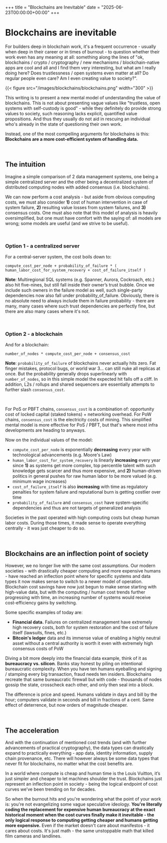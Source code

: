 +++
title = "Blockchains are Inevitable"
date = "2025-06-23T00:00:00+00:00"
+++

# Blockchains are inevitable

For builders deep in blockchain work, it's a frequent occurrence - usually when deep in their career or in times of burnout - to question whether their work even has any meaning at all: something along the lines of "ok, blockchains / crypto / cryptography / new mechanisms / blockchain-native apps are cool and all and I find them very interesting, but what am I really doing here? Does trustlessness / open systems even matter at all? Do regular people even care? Am I even creating value to society?". 

{{< figure src="/images/blockchains/blockchains.png" width="300" >}}

This writing is to present a new mental model of understanding the value of blockchains. This is not about presenting vague values like "trustless, open systems with self-custody is good" - while they definitely do provide strong values to society, such reasoning lacks explicit, quantified value propositions. And thus they usually do not aid in rescuing an individual who's already in the state of questioning their own work. 

Instead, one of the most compelling arguments for blockchains is this: **Blockchains are a more cost-efficient system of handling data.** 


&nbsp;

## The intuition

Imagine a simple comparison of 2 data management systems, one being a simple centralized server and the other being a decentralized system of distributed computing nodes with added consensus (i.e. blockchains). 

We can now perform a cost analysis - but aside from obvious computing costs, we must also consider **1)** cost of human intervention in case of system failure, **2)** resulting value losses from system failures, and **3)** consensus costs. One must also note that this model of analysis is heavily oversimplified, but one must have comfort with the saying of: all models are wrong; some models are useful (and we strive to be useful). 

&nbsp;
### Option 1 - a centralized server

For a central-server system, the cost boils down to: 

```
compute_cost_per_node + probability_of_failure * ( human_labor_cost_for_system_recovery + cost_of_failure_itself )
```

**Note**: Multiregional SQL systems (e.g. Spanner, Aurora, Cockroach, etc.) also hit five-nines, but still fall inside their owner’s trust bubble. Once we include such owners in the failure model as well, such single-party dependencies now also fall under probability_of_failure. Obviously, there is no absolute need to always include them in failure probability - there are many, many cases where such trust dependencies are perfectly fine, but there are also many cases where it's not. 

&nbsp;
### Option 2 - a blockchain

And for a blockchain: 

```
number_of_nodes * compute_cost_per_node + consensus_cost
```

**Note**: `probability_of_failure` of blockchains never actually hits zero. Fat finger mistakes, protocol bugs, or world war 3... can still nuke all replicas at once. But the probability generally drops superlinearly with `number_of_nodes`, so in this simple model the expected hit falls off a cliff. In addition, L2s / rollups and shared sequencers are essentially attempts to further slash `consensus_cost`. 

&nbsp;

For PoS or PBFT chains, `consensus_cost` is a combination of: opportunity cost of locked capital (staked tokens) + networking overhead. For PoW chains, `consensus_cost` is the electricity costs of mining. This simplified mental model is more effective for PoS / PBFT, but that's where most infra developments are heading to anyways. 

Now on the individual values of the model: 

- `compute_cost_per_node` is exponentially **decreasing** every year with technological advancements (e.g. Moore's Law)
- `human_labor_cost_for_system_recovery` is linearly **increasing** every year since **1)** as systems get more complex, top percentile talent with such knowledge gets scarcer and thus more expensive, and **2)** human-driven politics in general pushes for raw human labor to be more valued (e.g. minimum wage increases)
- `cost_of_failure_itself` is also **increasing** with time as regulatory penalties for system failure and reputational burn is getting costlier over time
- `probability_of_failure` and `consensus_cost` have system-specific dependencies and thus are not targets of generalized analysis

Societies in the past operated with high computing costs but cheap human labor costs. During those times, it made sense to operate everything centrally - it was just cheaper to do so. 

&nbsp;
## Blockchains are an inflection point of society

However, we no longer live with the same cost assumptions. Our modern societies - with drastically cheaper computing and more expensive humans - have reached an inflection point where for specific systems and data types it now makes sense to switch to a newer model of operation. Blockchain cost savings have now just begun to make sense starting with high-value data, but with the computing / human cost trends further progressing with time, an increasing number of systems would receive cost-efficiency gains by switching. 

Some specific examples of today are: 
- **Financial data.** Failures on centralized management have extremely high recovery costs, both for system restoration and the cost of failure itself (lawsuits, fines, etc.)
- **Bitcoin's ledger** data and its immense value of enabling a highly neutral asset without a central authority is worth it even with extremely high consensus costs of PoW

Diving a bit more deeply into the financial data example, think of it as **bureaucracy vs. silicon**. Banks stay honest by piling on intentional bureaucratic complexity. When you have ten humans eyeballing and signing / stamping every big transaction, fraud needs ten insiders. Blockchains recreate that same bureaucratic firewall but with code - thousands of nodes gossip the state, crosscheck each other, and only then seal into a block.

The difference is price and speed. Humans validate in days and bill by the hour; computers validate in seconds and bill in fractions of a cent. Same effect of deterrence, but now orders of magnitude cheaper.

&nbsp;
## The acceleration

And with the continuation of mentioned cost trends (and with further advancements of practical cryptography), the data types can drastically expand to practically everything - app data, identity information, supply chain provenance, etc. There will however always be some data types that never fit for blockchains, no matter what the cost benefits are. 

In a world where compute is cheap and human time is the Louis Vuitton, it’s just simpler and cheaper to let machines shoulder the trust. Blockchains just represent an inflection point in society - being the logical endpoint of cost curves we’ve been trending on for decades. 

So when the burnout hits and you're wondering what the point of your work is: you're not evangelizing some vague speculative ideology. **You're literally coding the replacement for expensive human bureaucracy at the exact historical moment when the cost curves finally make it inevitable - the only logical response to computing getting cheaper and humans getting more expensive.** Even if the market doesn't care about manifestos - it cares about costs. It's just math - the same unstoppable math that killed film cameras and landlines.

&nbsp;